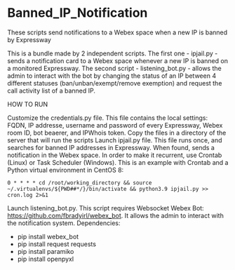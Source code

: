 # Banned_IP_Notification
These scripts send notifications to a Webex space when a new IP is banned by Expressway

This is a bundle made by 2 independent scripts. The first one - ipjail.py - sends a notification card to a Webex space whenever a new IP is banned on a monitored Expressway. 
The second script - listening_bot.py - allows the admin to interact with the bot by changing the status of an IP between 4 different statuses (ban/unban/exempt/remove exemption) and request the call activity list of a banned IP.

HOW TO RUN

Customize the credentials.py file. This file contains the local settings: FQDN, IP addresse, username and password of every Expressway, Webex room ID, bot beaerer, and IPWhois token.
Copy the files in a directory of the server that will run the scripts
Launch ipjail.py file. This file runs once, and searches for banned IP addresses in Expressway. When found, sends a notification in the Webex space. In order to make it recurrent, use Crontab (Linux) or Task Scheduler (Windows). This is an example with Crontab and a Python virtual environment in CentOS 8: 

    0 * * * * cd /root/working_directory && source ~/.virtualenvs/${PWD##*/}/bin/activate && python3.9 ipjail.py >> cron.log 2>&1
    
Launch listening_bot.py. This script requires Websocket Webex Bot: https://github.com/fbradyirl/webex_bot. It allows the admin to interact with the notification system.
Dependencies:

- pip install webex_bot
- pip install request requests
- pip install paramiko
- pip install openpyxl
